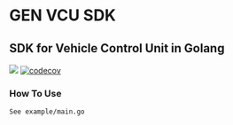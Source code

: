 # GEN VCU SDK

## SDK for Vehicle Control Unit in Golang

![](https://github.com/pudjamansyurin/gen.vcu.sdk/actions/workflows/test.yml/badge.svg)
[![codecov](https://codecov.io/gh/pudjamansyurin/gen.vcu.sdk/branch/master/graph/badge.svg)](https://codecov.io/gh/pudjamansyurin/gen.vcu.sdk)

### How To Use

`See example/main.go`
